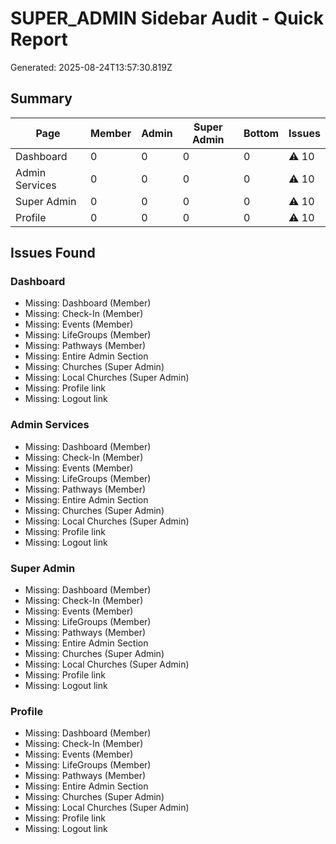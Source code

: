 # SUPER_ADMIN Sidebar Audit - Quick Report

Generated: 2025-08-24T13:57:30.819Z

## Summary

| Page | Member | Admin | Super Admin | Bottom | Issues |
|------|--------|-------|-------------|--------|--------|
| Dashboard | 0 | 0 | 0 | 0 | ⚠️ 10 |
| Admin Services | 0 | 0 | 0 | 0 | ⚠️ 10 |
| Super Admin | 0 | 0 | 0 | 0 | ⚠️ 10 |
| Profile | 0 | 0 | 0 | 0 | ⚠️ 10 |

## Issues Found

### Dashboard
- Missing: Dashboard (Member)
- Missing: Check-In (Member)
- Missing: Events (Member)
- Missing: LifeGroups (Member)
- Missing: Pathways (Member)
- Missing: Entire Admin Section
- Missing: Churches (Super Admin)
- Missing: Local Churches (Super Admin)
- Missing: Profile link
- Missing: Logout link

### Admin Services
- Missing: Dashboard (Member)
- Missing: Check-In (Member)
- Missing: Events (Member)
- Missing: LifeGroups (Member)
- Missing: Pathways (Member)
- Missing: Entire Admin Section
- Missing: Churches (Super Admin)
- Missing: Local Churches (Super Admin)
- Missing: Profile link
- Missing: Logout link

### Super Admin
- Missing: Dashboard (Member)
- Missing: Check-In (Member)
- Missing: Events (Member)
- Missing: LifeGroups (Member)
- Missing: Pathways (Member)
- Missing: Entire Admin Section
- Missing: Churches (Super Admin)
- Missing: Local Churches (Super Admin)
- Missing: Profile link
- Missing: Logout link

### Profile
- Missing: Dashboard (Member)
- Missing: Check-In (Member)
- Missing: Events (Member)
- Missing: LifeGroups (Member)
- Missing: Pathways (Member)
- Missing: Entire Admin Section
- Missing: Churches (Super Admin)
- Missing: Local Churches (Super Admin)
- Missing: Profile link
- Missing: Logout link

